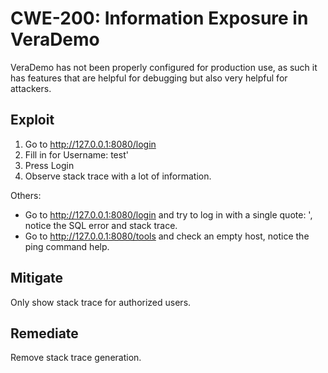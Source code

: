 # CWE-200: Information Exposure in VeraDemo

VeraDemo has not been properly configured for production use, as such it has
features that are helpful for debugging but also very helpful for attackers.

## Exploit

1. Go to http://127.0.0.1:8080/login
2. Fill in for Username: test'
3. Press Login
4. Observe stack trace with a lot of information.

Others:

- Go to http://127.0.0.1:8080/login and try to log in with a single quote: ', notice the SQL error and stack trace.
- Go to http://127.0.0.1:8080/tools and check an empty host, notice the ping command help.

## Mitigate

Only show stack trace for authorized users.

## Remediate

Remove stack trace generation.
